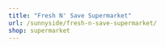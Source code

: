 ```yaml
---
title: "Fresh N' Save Supermarket"
url: /sunnyside/fresh-n-save-supermarket/
shop: supermarket
---
```

